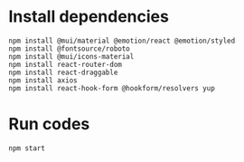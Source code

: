 # Install dependencies

```
npm install @mui/material @emotion/react @emotion/styled
npm install @fontsource/roboto
npm install @mui/icons-material
npm install react-router-dom
npm install react-draggable
npm install axios
npm install react-hook-form @hookform/resolvers yup
```

# Run codes

```
npm start
```
